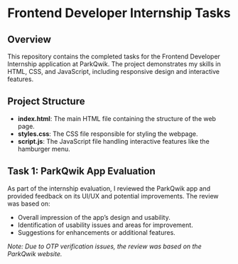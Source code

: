 # Frontend Developer Internship Tasks

## Overview

This repository contains the completed tasks for the Frontend Developer Internship application at ParkQwik. The project demonstrates my skills in HTML, CSS, and JavaScript, including responsive design and interactive features.

## Project Structure

- **index.html**: The main HTML file containing the structure of the web page.
- **styles.css**: The CSS file responsible for styling the webpage.
- **script.js**: The JavaScript file handling interactive features like the hamburger menu.

## Task 1: ParkQwik App Evaluation

As part of the internship evaluation, I reviewed the ParkQwik app and provided feedback on its UI/UX and potential improvements. The review was based on:
- Overall impression of the app’s design and usability.
- Identification of usability issues and areas for improvement.
- Suggestions for enhancements or additional features.

*Note: Due to OTP verification issues, the review was based on the ParkQwik website.*
